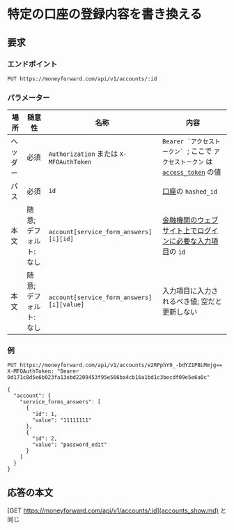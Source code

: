 # 特定の口座の登録内容を書き換える

## 要求

### エンドポイント

```
PUT https://moneyforward.com/api/v1/accounts/:id
```

### パラメーター

| 場所 | 随意性 | 名称 | 内容 |
| ---- | ---- | ---- | --- |
| ヘッダー | 必須 | `Authorization` または `X-MFOAuthToken` | ```Bearer `アクセストークン` ```; ここで `アクセストークン` は [`access_token`](token.md) の値 |
| パス | 必須 | `id` | [口座](accounts_index.md)の `hashed_id` |
| 本文 | 随意; デフォルト: なし | `account[service_form_answers][i][id]` | [金融機関のウェブサイト上でログインに必要な入力項目](services_show.md)の `id` |
| 本文 | 随意; デフォルト: なし | `account[service_form_answers][i][value]` | 入力項目に入力されるべき値; 空だと更新しない |

### 例

```
PUT https://moneyforward.com/api/v1/accounts/e2RPphY9_-bdYZ1PBLMmjg==
X-MFOAuthToken: "Bearer 0d171c8d5e6b023fa13ebd2209453f95e566ba4cb16a1bd1c3becdf09e5e6a0c"

{
  "account": {
    "service_forms_answers": [
      {
        "id": 1,
        "value": "11111111"
      },
      {
        "id": 2,
        "value": "password_edit"
      }
    ]
  }
}
```

## 応答の本文

[GET https://moneyforward.com/api/v1/accounts/:id](accounts_show.md) と同じ
